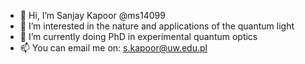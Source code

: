 - 👋 Hi, I’m Sanjay Kapoor @ms14099
- 👀 I’m interested in the nature and applications of the quantum light
- 🌱 I’m currently doing PhD in experimental quantum optics
- 📫 You can email me on: s.kapoor@uw.edu.pl

<!---
ms14099/ms14099 is a ✨ special ✨ repository because its `README.md` (this file) appears on your GitHub profile.
You can click the Preview link to take a look at your changes.
--->
